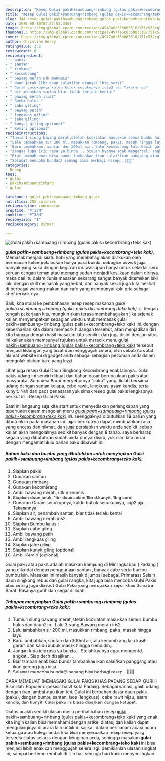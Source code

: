```yaml
---
description: "Resep Gulai pakih+sambuang+rimbang (gulas pakis+kecombrang+teko kak) yang enak"
title: "Resep Gulai pakih+sambuang+rimbang (gulas pakis+kecombrang+teko kak) yang enak"
slug: 340-resep-gulai-pakihsambuangrimbang-gulas-pakiskecombrangteko-kak-yang-enak
date: 2020-08-10T04:27:53.346Z
image: https://img-global.cpcdn.com/recipes/4947a6c63bb63610/751x532cq70/gulai-pakihsambuangrimbang-gulas-pakiskecombrangteko-kak-foto-resep-utama.jpg
thumbnail: https://img-global.cpcdn.com/recipes/4947a6c63bb63610/751x532cq70/gulai-pakihsambuangrimbang-gulas-pakiskecombrangteko-kak-foto-resep-utama.jpg
cover: https://img-global.cpcdn.com/recipes/4947a6c63bb63610/751x532cq70/gulai-pakihsambuangrimbang-gulas-pakiskecombrangteko-kak-foto-resep-utama.jpg
author: Christine Berry
ratingvalue: 3.2
reviewcount: 6
recipeingredient:
- " pakis"
- " santan"
- " rimbang"
- " kecombrang"
- " bawang merah utk menumis"
- " daun jeruk 1lbr daun salam1lbr dkunyit 1btg serai"
- " Garam secukupnya kaldu bubuk secukupnya icip2 aja Takarannya"
- " air penambah santan biar tidak terlalu kental"
- " bawang merah iris2"
- " Bumbu halus "
- " cabe giling"
- " bawang putih"
- " lengkuas giling"
- " jahe giling"
- " kunyit giling optional"
- " Kemiri optional"
recipeinstructions:
- "Tumis 1 siung bawang merah,stelah kcoklatan masukkan semua bumbu halus,dan daun2an.. Lalu 3 siung Bawang merah iris2"
- "Lalu tambahkan air 200 ml, masukkan rimbang, pakis, masak hingga layu"
- "Baru tambahkan, santan dan 300ml air, lalu kecombrang lalu kasih garam dan kaldu bubuk,masak hingga mendidih,.."
- "Jangan lupa icip rasa ya bunda... Stelah kyanya agak mengental, angkat.. Siap dech disajikan..."
- "Biar tambah enak bisa bunda tambahkan ikan salai/ikan panggang atau ikan goreng juga bisa.."
- "Selamat mencoba bunda😊 senang bisa berbagi resep.. 🥰🥰🥰"
categories:
- Resep
tags:
- gulai
- pakihsambuangrimbang
- gulas

katakunci: gulai pakihsambuangrimbang gulas 
nutrition: 255 calories
recipecuisine: Indonesian
preptime: "PT13M"
cooktime: "PT38M"
recipeyield: "1"
recipecategory: Dinner

---
```



![Gulai pakih+sambuang+rimbang (gulas pakis+kecombrang+teko kak)](https://img-global.cpcdn.com/recipes/4947a6c63bb63610/751x532cq70/gulai-pakihsambuangrimbang-gulas-pakiskecombrangteko-kak-foto-resep-utama.jpg)

<b><i>gulai pakih+sambuang+rimbang (gulas pakis+kecombrang+teko kak)</i></b>, Memasak menjadi suatu hobi yang membahagiakan dilakukan oleh bermacam kelompok. bukan hanya para bunda, sebagian cowok juga banyak yang suka dengan kegiatan ini. walaupun hanya untuk sekedar seru seruan dengan teman atau memang sudah menjadi kesukaan dalam dirinya. maka dari itu dalam dunia masakan sekarang sangat banyak ditemukan laki laki dengan skill memasak yang hebat, dan banyak sekali juga kita melihat di berbagai warung makan dan cafe yang mempunyai koki pria sebagai chef terbaik nya.

Baik, kita mulai ke pembahasan resep resep makanan <i>gulai pakih+sambuang+rimbang (gulas pakis+kecombrang+teko kak)</i>. di tengah tengah pekerjaan kita, mungkin akan terasa membahagiakan jika sejenak kalian menyempatkan sebagian waktu untuk memasak gulai pakih+sambuang+rimbang (gulas pakis+kecombrang+teko kak) ini. dengan keberhasilan kita dalam memasak hidangan tersebut, akan menjadikan diri kita bangga dengan hasil masakan kita sendiri. dan juga disini dengan situs ini kalian akan mempunyai rujukan untuk meracik menu <u>gulai pakih+sambuang+rimbang (gulas pakis+kecombrang+teko kak)</u> tersebut menjadi hidangan yang lezat dan menggugah selera, oleh sebab itu catat alamat website ini di gadget anda sebagai sebagian pedoman anda dalam mengolah olahan baru yang lezat.

Lihat juga resep Gulai Daun Singkong Kecombrang enak lainnya.. Gulai pakis udang ini sendiri dibuat dari bahan dasar berupa daun pakis atau masyarakat Sumatera Barat menyebutnya &#34;paku&#34; yang diolah bersama udang dengan santan kelapa, cabe rawit, lengkuas, asam kandis, serta kunyit. Nah dari pada penasaran yuk simak resep gulai pakis lengkapnya berikut ini : Resep Gulai Pakis.


Saat ini langsung saja kita start untuk menyediakan perlengkapan yang diperlukan dalam mengolah menu <u><i>gulai pakih+sambuang+rimbang (gulas pakis+kecombrang+teko kak)</i></u> ini. seenggaknya dibutuhkan <b>16</b> bahan yang dibutuhkan pada makanan ini. agar berikutnya dapat membuahkan rasa yang endess dan nikmat. dan juga persiapkan waktu anda sedikit, sebab kalian akan mengolahnya sedikit banyak dengan <b>6</b> tahap. saya berharap segala yang dibutuhkan sudah anda punyai disini, yuk mari kita mulai dengan mengamati dulu bahan baku dibawah ini.

<!--inarticleads1-->

##### Bahan baku dan bumbu yang dibutuhkan untuk menyiapkan Gulai pakih+sambuang+rimbang (gulas pakis+kecombrang+teko kak):

1. Siapkan  pakis
1. Gunakan  santan
1. Gunakan  rimbang
1. Gunakan  kecombrang
1. Ambil  bawang merah, utk menumis
1. Siapkan  daun jeruk, 1lbr daun salam,1lbr d.kunyit, 1btg serai
1. Gunakan  Garam secukupnya, kaldu bubuk secukupnya, icip2 aja.. Takarannya
1. Siapkan  air, penambah santan, biar tidak terlalu kental
1. Ambil  bawang merah iris2
1. Siapkan  Bumbu halus :
1. Siapkan  cabe giling
1. Ambil  bawang putih
1. Ambil  lengkuas giling
1. Siapkan  jahe giling
1. Siapkan  kunyit giling (optional)
1. Ambil  Kemiri (optional)


Gulai paku atau pakis adalah masakan kampung di Minangkabau ( Padang ) yang ditandai dengan penggunaan santan , banyak cabe serta bumbu bumbu lain. Masakan ini masih banyak dijumpai sebagai. Primarasa Selain daun singkong rebus dan gulai nangka, kita juga bisa mencoba Gulai Pakis atau sering juga disebut Gulai Paku yang merupakan sayur khas Sumatra Barat. Rasanya gurih dan segar di lidah. 

<!--inarticleads2-->

##### Tahapan menyiapkan Gulai pakih+sambuang+rimbang (gulas pakis+kecombrang+teko kak):

1. Tumis 1 siung bawang merah,stelah kcoklatan masukkan semua bumbu halus,dan daun2an.. Lalu 3 siung Bawang merah iris2
1. Lalu tambahkan air 200 ml, masukkan rimbang, pakis, masak hingga layu
1. Baru tambahkan, santan dan 300ml air, lalu kecombrang lalu kasih garam dan kaldu bubuk,masak hingga mendidih,..
1. Jangan lupa icip rasa ya bunda... Stelah kyanya agak mengental, angkat.. Siap dech disajikan...
1. Biar tambah enak bisa bunda tambahkan ikan salai/ikan panggang atau ikan goreng juga bisa..
1. Selamat mencoba bunda😊 senang bisa berbagi resep.. 🥰🥰🥰


CARA MEMBUAT (MEMASAK) GULAI PAKIS KHAS PADANG SEDAP, GURIH Bismillah. Populer di pesisir barat kota Padang. Sebagai variasi, ganti udang dengan ikan jambal atau ikan teri. Gulai ini berbahan dasar daun pakis (paku), dengan bumbu santan, laos (lengkuas), cabe rawit hijau, asam kandis, dan kunyit. Gulai paku ini biasa disajikan dengan ketupat. 

Diatas adalah sedikit ulasan menu perihal bahan resep <u>gulai pakih+sambuang+rimbang (gulas pakis+kecombrang+teko kak)</u> yang enak. kita ingin kalian bisa memahami dengan artikel diatas, dan kalian dapat mengulanginya di acara lain untuk di sajikan dalam bermacam acara acara keluarga atau kolega anda. kita bisa menyesuaikan resep resep yang tersedia diatas selaras dengan keinginan anda, sehingga masakan <b>gulai pakih+sambuang+rimbang (gulas pakis+kecombrang+teko kak)</b> ini bisa menjadi lebih enak dan menggugah selera lagi. demikianlah ulasan singkat ini, sampai bertemu kembali di lain hal. semoga hari kamu menyenangkan.
